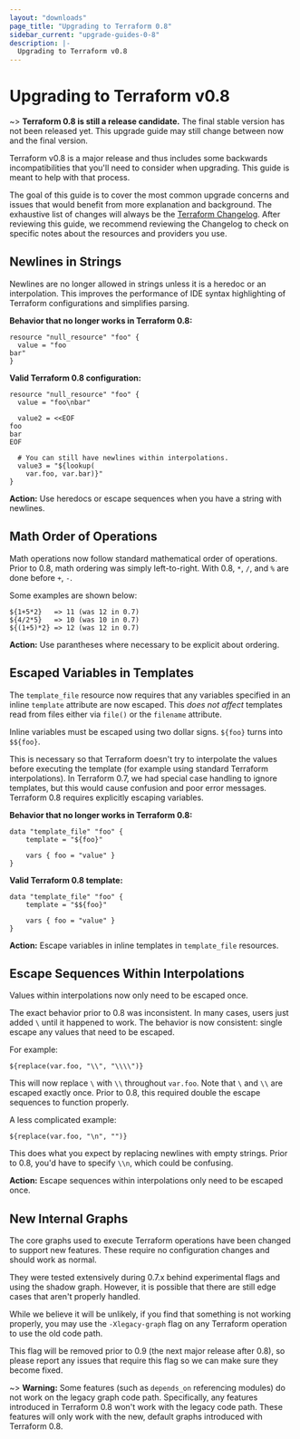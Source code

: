 ```yaml
---
layout: "downloads"
page_title: "Upgrading to Terraform 0.8"
sidebar_current: "upgrade-guides-0-8"
description: |-
  Upgrading to Terraform v0.8
---
```


# Upgrading to Terraform v0.8

~> **Terraform 0.8 is still a release candidate.** The final stable version
   has not been released yet. This upgrade guide may still change between now and
   the final version.

Terraform v0.8 is a major release and thus includes some backwards
incompatibilities that you'll need to consider when upgrading. This guide is
meant to help with that process.

The goal of this guide is to cover the most common upgrade concerns and
issues that would benefit from more explanation and background. The exhaustive
list of changes will always be the
[Terraform Changelog](https://github.com/hashicorp/terraform/blob/master/CHANGELOG.md).
After reviewing this guide, we recommend reviewing the Changelog to check on
specific notes about the resources and providers you use.

## Newlines in Strings

Newlines are no longer allowed in strings unless it is a heredoc or an
interpolation. This improves the performance of IDE syntax highlighting
of Terraform configurations and simplifies parsing.

**Behavior that no longer works in Terraform 0.8:**

```
resource "null_resource" "foo" {
  value = "foo
bar"
}
```

**Valid Terraform 0.8 configuration:**

```
resource "null_resource" "foo" {
  value = "foo\nbar"

  value2 = <<EOF
foo
bar
EOF

  # You can still have newlines within interpolations.
  value3 = "${lookup(
    var.foo, var.bar)}"
}
```

**Action:** Use heredocs or escape sequences when you have a string with newlines.

## Math Order of Operations

Math operations now follow standard mathematical order of operations.
Prior to 0.8, math ordering was simply left-to-right. With 0.8, `*`, `/`, and
`%` are done before `+`, `-`.

Some examples are shown below:

```
${1+5*2}   => 11 (was 12 in 0.7)
${4/2*5}   => 10 (was 10 in 0.7)
${(1+5)*2} => 12 (was 12 in 0.7)
```

**Action:** Use parantheses where necessary to be explicit about ordering.

## Escaped Variables in Templates

The `template_file` resource now requires that any variables specified
in an inline `template` attribute are now escaped. This _does not affect_
templates read from files either via `file()` or the `filename` attribute.

Inline variables must be escaped using two dollar signs. `${foo}` turns into
`$${foo}`.

This is necessary so that Terraform doesn't try to interpolate the values
before executing the template (for example using standard Terraform
interpolations). In Terraform 0.7, we had special case handling to ignore
templates, but this would cause confusion and poor error messages. Terraform
0.8 requires explicitly escaping variables.

**Behavior that no longer works in Terraform 0.8:**

```
data "template_file" "foo" {
    template = "${foo}"

    vars { foo = "value" }
}
```

**Valid Terraform 0.8 template:**

```
data "template_file" "foo" {
    template = "$${foo}"

    vars { foo = "value" }
}
```

**Action:** Escape variables in inline templates in `template_file` resources.

## Escape Sequences Within Interpolations

Values within interpolations now only need to be escaped once.

The exact behavior prior to 0.8 was inconsistent. In many cases, users
just added `\` until it happened to work. The behavior is now consistent:
single escape any values that need to be escaped.

For example:

```
${replace(var.foo, "\\", "\\\\")}
```

This will now replace `\` with `\\` throughout `var.foo`. Note that `\` and
`\\` are escaped exactly once. Prior to 0.8, this required double the escape
sequences to function properly.

A less complicated example:

```
${replace(var.foo, "\n", "")}

```

This does what you expect by replacing newlines with empty strings. Prior
to 0.8, you'd have to specify `\\n`, which could be confusing.

**Action:** Escape sequences within interpolations only need to be escaped
once.

## New Internal Graphs

The core graphs used to execute Terraform operations have been changed to
support new features. These require no configuration changes and should work
as normal.

They were tested extensively during 0.7.x behind experimental
flags and using the shadow graph. However, it is possible that there
are still edge cases that aren't properly handled.

While we believe it will be unlikely, if you find that something is not
working properly, you may use the `-Xlegacy-graph` flag on any Terraform
operation to use the old code path.

This flag will be removed prior to 0.9 (the next major release after 0.8),
so please report any issues that require this flag so we can make sure
they become fixed.

~> **Warning:** Some features (such as `depends_on` referencing modules)
do not work on the legacy graph code path. Specifically, any features
introduced in Terraform 0.8 won't work with the legacy code path. These
features will only work with the new, default graphs introduced with
Terraform 0.8.
